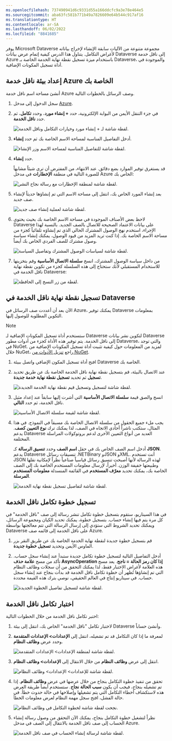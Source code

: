 ```yaml
---
ms.openlocfilehash: 737490941d6c9331d55a166ddcfc9a3e78e464e5
ms.sourcegitcommit: aba63fc581b771b49a7826609e64b544c917af16
ms.translationtype: HT
ms.contentlocale: ar-SA
ms.lasthandoff: 06/02/2022
ms.locfileid: "8841685"
---
```

يوفر Microsoft Dataverse مجموعة متنوعة من الآليات سابقة الإنشاء لإخراج بياناته لأغراض التكامل. يتناول هذا الدرس كيفية إتمام عرض بيانات Dataverse إلى ناقل خدمة Azure باستخدام ميزة تسجيل نقطة نهاية الخدمة الخاصة بـ Dataverse، والموجودة في أداة تسجيل المكونات الإضافية.

## <a name="set-up-your-azure-service-bus-environment"></a>إعداد بيئة ناقل خدمة Azure الخاصة بك

أنشئ مساحة اسم ناقل خدمة Azure وصف الرسائل بالخطوات التالية.

1. سجل الدخول إلى مدخل [Azure](https://portal.azure.com/?azure-portal=true).

2. في جزء التنقل الأيمن من البوابة الإلكترونية، حدد **+ إنشاء مورد**، وحدد **تكامل**، ثم حدد **ناقل الخدمة**.

    ![لقطة شاشة لـ + إنشاء مورد وخيارات التكامل وناقل الخدمة.](../media/unit2-image1.png)

3. أدخل التفاصيل المناسبة لمساحة الاسم الخاصة بك ثم حدد **إنشاء**.

    ![لقطة شاشة للتفاصيل المناسبة لمساحة الاسم وزر الإنشاء.](../media/unit2-image2.png)

4. حدد **إنشاء**.

    قد يستغرق توفير الموارد بضع دقائق. عند الانتهاء، من المفترض أن ترى شيئاً مشابهاً للصورة التالية في منطقة **الإخطارات** في مدخل Azure الخاص بك:

    ![لقطة شاشة لمنطقة الإخطارات مع رسالة نجاح النشر.](../media/unit2-image3.png)

5. بعد إنشاء المورد الخاص بك، انتقل إلى مساحة الاسم التي تم إنشاؤها حديثاً لإنشاء صف جديد.

    ![لقطة شاشة لعملية إنشاء صف جديد.](../media/unit2-image4.png)

6. لاحظ بعض الأصناف الموجودة في مساحة الاسم الخاصة بك بحيث يحتوي Dataverse على بيانات الاعتماد الصحيحة للاتصال بالصف الجديد. بالنسبة لهذا الإجراء، استخدم نهج الوصول المشترك الحالي الذي تم إنشاؤه تلقائياً كجزء من مساحة الاسم الخاصة بك. إذا كنت تريد المزيد من قيود الوصول، يمكنك إنشاء سياسة وصول مشترك للصف الفردي الخاص بك أيضاً.

    ![لقطة شاشة لسياسات الوصول المشترك وتفاصيل السياسة.](../media/unit2-image5.png)

7. من داخل سياسة الوصول المشترك، انسخ **سلسلة الاتصال الأساسية** وقم بتخزينها للاستخدام المستقبلي لأنك ستحتاج إلى هذه السلسلة كجزء من تكوين نقطة نهاية ناقل الخدمة في Dataverse:

    ![لقطة من زر النسخ إلى الحافظة.](../media/unit2-image6.png)

## <a name="register-service-bus-endpoint-in-dataverse"></a>تسجيل نقطة نهاية ناقل الخدمة في Dataverse

الآن بعد أن أعددت صف الرسائل في Azure، يمكنك توفير Dataverse بمعلومات التكوين المطلوبة للوصول إليها.

> [!NOTE]
> ستستخدم أداة تسجيل المكونات الإضافية لـ Dataverse لتكوين نشر بيانات Dataverse إلى ناقل الخدمة. يتم توفير هذه الأداة كجزء من أدوات مطور Dataverse، والتي توجد في NuGet. لمزيد من المعلومات حول كيفية تثبيت أداة تسجيل المكونات الإضافية من خلال NuGet، راجع [تنزيل الأدوات من NuGet](/power-apps/developer/common-data-service/download-tools-nuget).

1. افتح أداة تسجيل المكون الإضافي واتصل ببيئة Dataverse الخاصة بك.

2. عند الاتصال بالبيئة، قم بتسجيل نقطة نهاية ناقل الخدمة الخاصة بك عن طريق تحديد **تسجيل** ثم تحديد **تسجيل نقطة نهاية خدمة جديدة**.

    ![لقطة شاشة لتسجيل وتسجيل قيم نقطة نهاية الخدمة الجديدة.](../media/unit2-image7.png)

3. انسخ والصق قيمة **سلسلة الاتصال الأساسية** التي أشرت إليها سابقاً عند إعداد مثيل ناقل الخدمة، ثم حدد **التالي**.

    ![لقطة شاشة لقيمة سلسلة الاتصال الأساسية.](../media/unit2-image8.png)

4. يجب ملء جميع الحقول من سلسلة الاتصال الخاصة بك مسبقاً في النموذج. في هذا المثال، ستكتب ناشراً أحادي الاتجاه في الصف، لذا يمكنك ترك **نوع التعيين** **كصف**. يدعم Dataverse العديد من أنواع التعيين الأخرى لدعم بروتوكولات المراسلة المختلفة.

    أدخل اسم الصف الخاص بك في حقل **اسم الصف** وحدد **تنسيق الرسالة** كـ **JSON**. يدعم Dataverse تنسيقات رسائل .NETBinary وJSON وXML. أنت تستخدم JSON لهذه الرسالة لأنها أصبحت تنسيق رسائل قياسياً صناعياً نظراً لإمكانية نقلها وطبيعتها خفيفة الوزن. أخيراً، لإرسال معلومات المستخدم الخاصة بك إلى الصف الخاصة بك، يمكنك تحديد **معرّف المستخدم** في القائمة المنسدلة **معلومات المستخدم المرسلة**.

    ![لقطة شاشة لتفاصيل تسجيل نقطة نهاية الخدمة.](../media/unit2-image9.png)

## <a name="register-a-service-bus-integration-step"></a>تسجيل خطوة تكامل ناقل الخدمة

في هذا السيناريو، ستقوم بتسجيل خطوة تكامل تنشر رسالة إلى صف "ناقل الخدمة" في كل مرة يتم فيها إنشاء حساب.
بتسجيل خطوة، يمكنك تحديد الكيان ومجموعة الرسائل، ويمكنك تحديد الشروط التي ستؤدي إلى إرسال الرسالة التي تتم معالجتها بواسطة Dataverse على ناقل الخدمة إلى قائمه صف Azure.

1. قم بتسجيل خطوة جديدة لنقطة نهاية الخدمة الخاصة بك عن طريق النقر بزر الماوس الأيمن وتحديد **تسجيل خطوة جديدة**.

2. أدخل التفاصيل التالية لتسجيل خطوة تكامل جديدة ستبدأ عند إنشاء سجل حساب. تأكد من مسح **علامة حذف AsyncOperation إذا كان رمز الحالة = ناجح**. يعد مسح هذه العلامة لأغراض الاختبار فقط، لذا يمكنك التحقق من أن سجلات وظائف النظام التي تم إنشاؤها تُظهر أن خطوة تكامل ناقل الخدمة قد بدأت بنجاح عند إنشاء سجل حساب. في سيناريو إنتاج في العالم الحقيقي، نوصي بترك هذه القيمة محددة.

    ![لقطة شاشة لتسجيل تفاصيل الخطوة الجديدة.](../media/unit2-image10.png)

## <a name="test-your-service-bus-integration"></a>اختبار تكامل ناقل الخدمة

اختبر تكامل ناقل الخدمة من خلال الخطوات التالية:

1. لاختبار تكامل "ناقل الخدمة" الخاص بك، انتقل إلى بيئة Dataverse وأنشئ حساباً.

2. لمعرفة ما إذا كان التكامل قد تم تشغيله، انتقل إلى **الإعدادات> الإعدادات المتقدمة** وحدد عرض **وظائف النظام**.

    ![لقطة شاشة لمنطقة الإعدادات> الإعدادات المتقدمة.](../media/unit2-image11.png)

3. انتقل إلى عرض **وظائف النظام** من خلال الانتقال إلى **الإعدادات> وظائف النظام**.

    ![لقطة شاشة للإعدادات> الإعدادات> وظائف النظام.](../media/unit2-image12.png)

4. تحقق من تنفيذ خطوة التكامل بنجاح من خلال عرضها في عرض **وظائف النظام**. إذا تم تشغيله بنجاح، فيجب أن يكون **سبب الحالة** **نجاح**. ستستخدم أيضاً طريقة العرض هذه لاستكشاف أخطاء التكامل التي يتم تشغيلها وإصلاحها في حالة حدوث خطأ. في حالة الفشل، افتح سجل مهمة النظام لعرض معلومات الخطأ.

    ![نجحت لقطة شاشة لخطوة التكامل في وظائف النظام.](../media/unit2-image13.png)

5. نظراً لتشغيل خطوة التكامل بنجاح، يمكنك الآن التحقق من وصول رسالة إنشاء الحساب إلى صف ناقل الخدمة بالانتقال إلى الصف في مدخل Azure.

    ![لقطة شاشة لرسالة إنشاء الحساب في صف ناقل الخدمة.](../media/unit2-image14.png)
